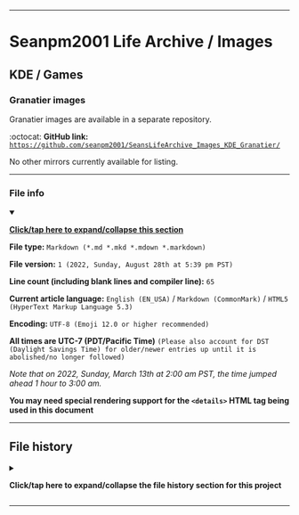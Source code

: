 
***

# Seanpm2001 Life Archive / Images

## KDE / Games

### Granatier images

Granatier images are available in a separate repository.

:octocat: **GitHub link:** [`https://github.com/seanpm2001/SeansLifeArchive_Images_KDE_Granatier/`](https://github.com/seanpm2001/SeansLifeArchive_Images_KDE_Granatier/)

No other mirrors currently available for listing.

***

### File info

<details open><summary><p lang="en"><b><u>Click/tap here to expand/collapse this section</u></b></p></summary>

**File type:** `Markdown (*.md *.mkd *.mdown *.markdown)`

**File version:** `1 (2022, Sunday, August 28th at 5:39 pm PST)`

**Line count (including blank lines and compiler line):** `65`

**Current article language:** `English (EN_USA)` / `Markdown (CommonMark)` / `HTML5 (HyperText Markup Language 5.3)`

**Encoding:** `UTF-8 (Emoji 12.0 or higher recommended)`

**All times are UTC-7 (PDT/Pacific Time)** `(Please also account for DST (Daylight Savings Time) for older/newer entries up until it is abolished/no longer followed)`

_Note that on 2022, Sunday, March 13th at 2:00 am PST, the time jumped ahead 1 hour to 3:00 am._

**You may need special rendering support for the `<details>` HTML tag being used in this document**

</details>

***

## File history

<details><summary><p lang="en"><b>Click/tap here to expand/collapse the file history section for this project</b></p></summary>

<details><summary><p lang="en"><b>Version 1 (2022, Sunday, August 28th at 5:39 pm PST)</b></p></summary>

**This version was made by:** [`@seanpm2001`](https://github.com/seanpm2001/)

> Changes:

- [x] Started the file
- [x] Added the title section
- [x] Added the `Granatier images` section
- - [x] Added links to 1 mirror (GitHub)
- [x] Added the `file info` section
- [x] Added the `file history` section
- [ ] No other changes in version 1

</details>

</details>

***
